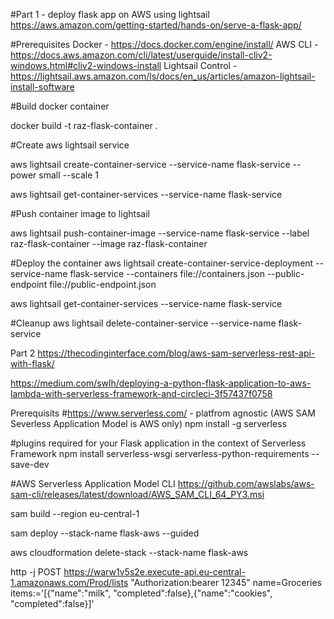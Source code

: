 #Part 1  - deploy flask app on AWS using lightsail
https://aws.amazon.com/getting-started/hands-on/serve-a-flask-app/

#Prerequisites
Docker - https://docs.docker.com/engine/install/
AWS CLI - https://docs.aws.amazon.com/cli/latest/userguide/install-cliv2-windows.html#cliv2-windows-install
Lightsail Control - https://lightsail.aws.amazon.com/ls/docs/en_us/articles/amazon-lightsail-install-software

#Build docker container

docker build -t raz-flask-container .

#Create aws lightsail service

aws lightsail create-container-service --service-name flask-service --power small --scale 1

aws lightsail get-container-services --service-name flask-service

#Push container image to lightsail

aws lightsail push-container-image --service-name flask-service --label raz-flask-container --image raz-flask-container

#Deploy the container
aws lightsail create-container-service-deployment --service-name flask-service --containers file://containers.json --public-endpoint file://public-endpoint.json

aws lightsail get-container-services --service-name flask-service


#Cleanup
aws lightsail delete-container-service --service-name flask-service

Part 2
https://thecodinginterface.com/blog/aws-sam-serverless-rest-api-with-flask/

https://medium.com/swlh/deploying-a-python-flask-application-to-aws-lambda-with-serverless-framework-and-circleci-3f57437f0758

Prerequisits
#https://www.serverless.com/ - platfrom agnostic (AWS SAM Severless Application Model is AWS only)
npm install -g serverless

#plugins required for your Flask application in the context of Serverless Framework
npm install serverless-wsgi serverless-python-requirements --save-dev

#AWS Serverless Application Model CLI
https://github.com/awslabs/aws-sam-cli/releases/latest/download/AWS_SAM_CLI_64_PY3.msi



sam build --region eu-central-1

sam deploy --stack-name flask-aws --guided 

aws cloudformation delete-stack --stack-name flask-aws



http -j POST https://warw1v5s2e.execute-api.eu-central-1.amazonaws.com/Prod/lists "Authorization:bearer 12345" name=Groceries items:='[{"name":"milk", "completed":false},{"name":"cookies", "completed":false}]'